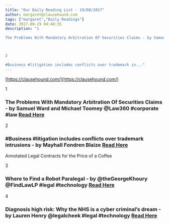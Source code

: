 ```yaml
---
title: "Our Daily Reading List - 19/08/2017"
author: margaret@clausehound.com
tags: ["margaret","Daily Readings"]
date: 2017-08-19 04:40:35
description: "1

The Problems With Mandatory Arbitration Of Securities Claims - by Samuel Ward and Michael Toomey @Law360 #corporate #law  Read Here



2

#Business #litigation includes conflicts over trademark in..."
---
```


[https://clausehound.com/](https://clausehound.com/)

1

### The Problems With Mandatory Arbitration Of Securities Claims - by Samuel Ward and Michael Toomey @Law360 #corporate #law  [Read Here](https://goo.gl/bLrzAf)

2

### #Business #litigation includes conflicts over trademark intrusions - by Mayhall Fondren Blaize [Read Here](https://goo.gl/f4hJwU)

Annotated Legal Contracts
for the Price of a Coffee

3

### Where to Find a Robot Paralegal - by @theGeorgeKhoury @FindLawLP #legal #technology  [Read Here](https://goo.gl/cd4Q1U)

4

### Diagnosis high risk: Why the NHS is a cyber criminal’s dream - by Lauren Henry @legalcheek #legal #technology [Read Here](https://goo.gl/bRGcnv)